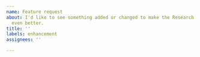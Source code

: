 ```yaml
---
name: Feature request
about: I'd like to see something added or changed to make the Research Software Directory
  even better.
title: ''
labels: enhancement
assignees: ''

---
```



